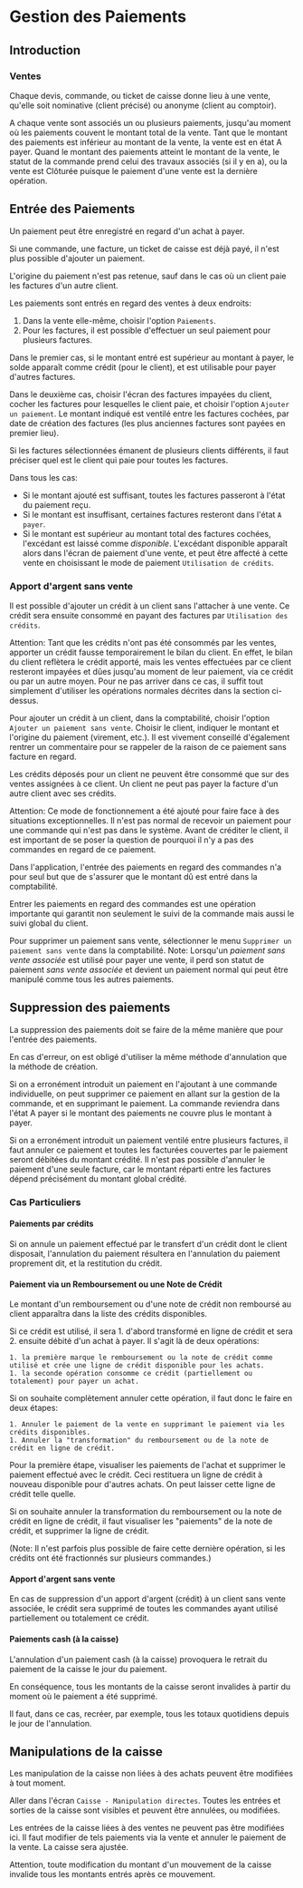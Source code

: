 # Gestion des Paiements

## Introduction

### Ventes

Chaque devis, commande, ou ticket de caisse donne lieu à une vente, qu'elle soit nominative (client précisé) ou anonyme (client au comptoir).

A chaque vente sont associés un ou plusieurs paiements, jusqu'au moment où les paiements couvent le montant total de la vente.
Tant que le montant des paiements est inférieur au montant de la vente, la vente est en état <span class="label label-info">A payer</span>.
Quand le montant des paiements atteint le montant de la vente,
le statut de la commande prend celui des travaux associés (si il y en a), ou
la vente est <span class="label label-info">Clôturée</span> puisque le paiement d'une vente est la dernière opération.


## Entrée des Paiements

Un paiement peut être enregistré en regard d'un achat à payer.

Si une commande, une facture, un ticket de caisse est déjà payé,
il n'est plus possible d'ajouter un paiement.

L'origine du paiement n'est pas retenue, sauf dans le cas où un client paie les factures d'un autre client.


Les paiements sont entrés en regard des ventes à deux endroits:

  1. Dans la vente elle-même, choisir l'option `Paiements`.
  1. Pour les factures, il est possible d'effectuer un seul paiement pour plusieurs factures.

Dans le premier cas, si le montant entré est supérieur au montant à payer, le solde apparaît comme crédit (pour le client),
et est utilisable pour payer d'autres factures.

Dans le deuxième cas, choisir l'écran des factures impayées du client, cocher les factures pour lesquelles le client paie,
et choisir l'option `Ajouter un paiement`.
Le montant indiqué est ventilé entre les factures cochées, par date de création des factures (les plus anciennes factures sont payées en premier lieu).

Si les factures sélectionnées émanent de plusieurs clients différents, il faut préciser quel est le client qui paie pour toutes les factures.

Dans tous les cas:
* Si le montant ajouté est suffisant, toutes les factures passeront à l'état du paiement reçu.
* Si le montant est insuffisant, certaines factures resteront dans l'état `A payer`.
* Si le montant est supérieur au montant total des factures cochées, l'excédant est laissé comme _disponible_.
L'excédant disponible apparaît alors dans l'écran de paiement d'une vente, et peut être affecté à cette vente en choisissant le mode de paiement `Utilisation de crédits`.

### Apport d'argent sans vente

Il est possible d'ajouter un crédit à un client sans l'attacher à une vente.
Ce crédit sera ensuite consommé en payant des factures par `Utilisation des crédits`.

Attention: Tant que les crédits n'ont pas été consommés par les ventes,
apporter un crédit fausse temporairement le bilan du client.
En effet, le bilan du client reflètera le crédit apporté, mais les ventes effectuées par ce client
resteront impayées et dûes jusqu'au moment de leur paiement, via ce crédit ou par un autre moyen.
Pour ne pas arriver dans ce cas, il suffit tout simplement d'utiliser les opérations normales décrites
dans la section ci-dessus.

Pour ajouter un crédit à un client, dans la comptabilité, choisir l'option `Ajouter un paiement sans vente`.
Choisir le client, indiquer le montant et l'origine du paiement (virement, etc.).
Il est vivement conseillé d'également rentrer un commentaire pour se rappeler de la raison de ce paiement sans facture en regard.

Les crédits déposés pour un client ne peuvent être consommé que sur des ventes assignées à ce client.
Un client ne peut pas payer la facture d'un autre client avec ses crédits.

Attention: Ce mode de fonctionnement a été ajouté pour faire face à des situations exceptionnelles.
Il n'est pas normal de recevoir un paiement pour une commande qui n'est pas dans le système.
Avant de créditer le client, il est important de se poser la question de pourquoi il n'y a pas des commandes
en regard de ce paiement.

Dans l'application, l'entrée des paiements en regard des commandes n'a pour seul but que
de s'assurer que le montant dû est entré dans la comptabilité.

Entrer les paiements en regard des commandes est une opération importante qui garantit non seulement le suivi de la commande
mais aussi le suivi global du client.

Pour supprimer un paiement sans vente, sélectionner le menu `Supprimer un paiement sans vente` dans la comptabilité.
Note: Lorsqu'un _paiement sans vente associée_ est utilisé pour payer une vente,
il perd son statut de paiement _sans vente associée_ et devient un paiement normal qui peut être manipulé comme tous les autres paiements.


## Suppression des paiements

La suppression des paiements doit se faire de la même manière que pour l'entrée des paiements.

En cas d'erreur, on est obligé d'utiliser la même méthode d'annulation que la méthode de création.

Si on a erronément introduit un paiement en l'ajoutant à une commande individuelle,
on peut supprimer ce paiement en allant sur la gestion de la commande, et en supprimant le paiement.
La commande reviendra dans l'état <span class="label label-info">A payer</span> si le montant
des paiements ne couvre plus le montant à payer.

Si on a erronément introduit un paiement ventilé entre plusieurs factures, il faut annuler ce paiement
et toutes les facturées couvertes par le paiement seront débitées du montant crédité.
Il n'est pas possible d'annuler le paiement d'une seule facture, car le montant réparti entre les factures
dépend précisément du montant global crédité.

### Cas Particuliers

#### Paiements par crédits

Si on annule un paiement effectué par le transfert d'un crédit dont le client disposait,
l'annulation du paiement résultera en l'annulation du paiement proprement dit, et la restitution du crédit.


#### Paiement via un Remboursement ou une Note de Crédit

Le montant d'un remboursement ou d'une note de crédit non remboursé au client apparaîtra dans la liste des crédits disponibles.

Si ce crédit est utilisé, il sera 1. d'abord transformé en ligne de crédit et sera 2. ensuite débité d'un achat à payer.
Il s'agit là de deux opérations:

	1. la première marque le remboursement ou la note de crédit comme utilisé et crée une ligne de crédit disponible pour les achats.
	1. la seconde opération consomme ce crédit (partiellement ou totalement) pour payer un achat.

Si on souhaite complètement annuler cette opération, il faut donc le faire en deux étapes:

	1. Annuler le paiement de la vente en supprimant le paiement via les crédits disponibles.
	1. Annuler la "transformation" du remboursement ou de la note de crédit en ligne de crédit.

Pour la première étape, visualiser les paiements de l'achat et supprimer le paiement effectué avec le crédit.
Ceci restituera un ligne de crédit à nouveau disponible pour d'autres achats.
On peut laisser cette ligne de crédit telle quelle.

Si on souhaite annuler la transformation du remboursement ou la note de crédit en ligne de crédit,
il faut visualiser les "paiements" de la note de crédit, et supprimer la ligne de crédit.

(Note: Il n'est parfois plus possible de faire cette dernière opération,
si les crédits ont été fractionnés sur plusieurs commandes.)

#### Apport d'argent sans vente

En cas de suppression d'un apport d'argent (crédit) à un client sans vente associée,
le crédit sera supprimé de toutes les commandes ayant utilisé partiellement ou totalement ce crédit.

#### Paiements cash (à la caisse)

L'annulation d'un paiement cash (à la caisse) provoquera le retrait du paiement de la caisse le jour du paiement.

En conséquence, tous les montants de la caisse seront invalides à partir du moment où le paiement a été supprimé.

Il faut, dans ce cas, recréer, par exemple, tous les totaux quotidiens depuis le jour de l'annulation.

## Manipulations de la caisse

Les manipulation de la caisse non liées à des achats peuvent être modifiées à tout moment.

Aller dans l'écran `Caisse - Manipulation directes`.
Toutes les entrées et sorties de la caisse sont visibles et peuvent être annulées, ou modifiées.

Les entrées de la caisse liées à des ventes ne peuvent pas être modifiées ici.
Il faut modifier de tels paiements via la vente et annuler le paiement de la vente. La caisse sera ajustée.

Attention, toute modification du montant d'un mouvement de la caisse invalide tous les montants entrés après ce mouvement.
